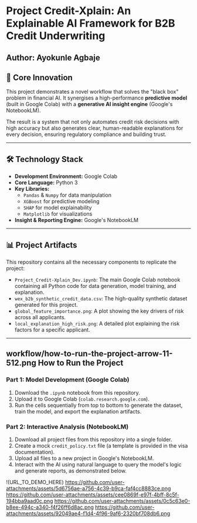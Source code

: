 # Project Credit-Xplain: An Explainable AI Framework for B2B Credit Underwriting

**Author:** Ayokunle Agbaje
---

## 🚀 Core Innovation

This project demonstrates a novel workflow that solves the "black box" problem in financial AI. It synergises a high-performance **predictive model** (built in Google Colab) with a **generative AI insight engine** (Google's NotebookLM).

The result is a system that not only automates credit risk decisions with high accuracy but also generates clear, human-readable explanations for every decision, ensuring regulatory compliance and building trust.

---

## 🛠️ Technology Stack

* **Development Environment:** Google Colab
* **Core Language:** Python 3
* **Key Libraries:**
    * `Pandas` & `Numpy` for data manipulation
    * `XGBoost` for predictive modeling
    * `SHAP` for model explainability
    * `Matplotlib` for visualizations
* **Insight & Reporting Engine:** Google's NotebookLM

---

## 📊 Project Artifacts

This repository contains all the necessary components to replicate the project:

* `Project_Credit-Xplain_Dev.ipynb`: The main Google Colab notebook containing all Python code for data generation, model training, and explanation.
* `wex_b2b_synthetic_credit_data.csv`: The high-quality synthetic dataset generated for this project.
* `global_feature_importance.png`: A plot showing the key drivers of risk across all applicants.
* `local_explanation_high_risk.png`: A detailed plot explaining the risk factors for a specific applicant.

---

##  workflow/how-to-run-the-project-arrow-11-512.png How to Run the Project

### Part 1: Model Development (Google Colab)

1.  Download the `.ipynb` notebook from this repository.
2.  Upload it to Google Colab (`colab.research.google.com`).
3.  Run the cells sequentially from top to bottom to generate the dataset, train the model, and export the explanation artifacts.

### Part 2: Interactive Analysis (NotebookLM)

1.  Download all project files from this repository into a single folder.
2.  Create a mock `credit_policy.txt` file (a template is provided in the visa documentation).
3.  Upload all files to a new project in Google's NotebookLM.
4.  Interact with the AI using natural language to query the model's logic and generate reports, as demonstrated below.

!(URL_TO_DEMO_HERE)
https://github.com/user-attachments/assets/5d6756ae-a756-4c39-b9ca-faf4cc8883ce.png
https://github.com/user-attachments/assets/cee0869f-e97f-4bff-8c5f-194bba9aad0c.png
https://github.com/user-attachments/assets/0c5c63e0-b8ee-494c-a340-f4f26ff6d8ac.png
https://github.com/user-attachments/assets/92049ae4-f1d4-4f96-9af6-2320bf708db6.png
